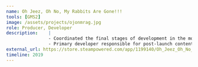 ```yaml
---
name: Oh Jeez, Oh No, My Rabbits Are Gone!!!
tools: [GMS2]
image: /assets/projects/ojonmrag.jpg
role: Producer, Developer
description:    |
                - Coordinated the final stages of development in the months leading up to launch.
                - Primary developer responsible for post-launch content updates and fixes.
external_url: https://store.steampowered.com/app/1199140/Oh_Jeez_Oh_No_My_Rabbits_Are_Gone/
timeline: 2019 
---
```

